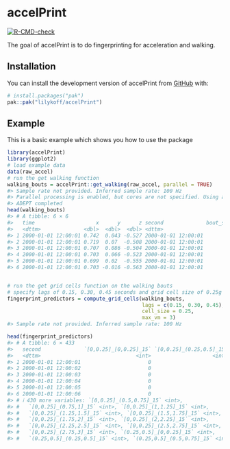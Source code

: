 
<!-- README.md is generated from README.Rmd. Please edit that file -->

# accelPrint

<!-- badges: start -->

[![R-CMD-check](https://github.com/lilykoff/accelPrint/actions/workflows/R-CMD-check.yaml/badge.svg)](https://github.com/lilykoff/accelPrint/actions/workflows/R-CMD-check.yaml)
<!-- badges: end -->

The goal of accelPrint is to do fingerprinting for acceleration and
walking.

## Installation

You can install the development version of accelPrint from
[GitHub](https://github.com/) with:

``` r
# install.packages("pak")
pak::pak("lilykoff/accelPrint")
```

## Example

This is a basic example which shows you how to use the package

``` r
library(accelPrint)
library(ggplot2)
# load example data 
data(raw_accel)
# run the get walking function
walking_bouts = accelPrint::get_walking(raw_accel, parallel = TRUE)
#> Sample rate not provided. Inferred sample rate: 100 Hz
#> Parallel processing is enabled, but cores are not specified. Using all available cores (8)
#> ADEPT completed
head(walking_bouts) 
#> # A tibble: 6 × 6
#>   time                    x      y      z second              bout_seconds
#>   <dttm>              <dbl>  <dbl>  <dbl> <dttm>                     <int>
#> 1 2000-01-01 12:00:01 0.742  0.043 -0.527 2000-01-01 12:00:01          300
#> 2 2000-01-01 12:00:01 0.719  0.07  -0.508 2000-01-01 12:00:01          300
#> 3 2000-01-01 12:00:01 0.707  0.086 -0.504 2000-01-01 12:00:01          300
#> 4 2000-01-01 12:00:01 0.703  0.066 -0.523 2000-01-01 12:00:01          300
#> 5 2000-01-01 12:00:01 0.699  0.02  -0.555 2000-01-01 12:00:01          300
#> 6 2000-01-01 12:00:01 0.703 -0.016 -0.563 2000-01-01 12:00:01          300


# run the get grid cells function on the walking bouts
# specify lags of 0.15, 0.30, 0.45 seconds and grid cell size of 0.25g 
fingerprint_predictors = compute_grid_cells(walking_bouts, 
                                            lags = c(0.15, 0.30, 0.45), 
                                            cell_size = 0.25,
                                            max_vm = 3)
#> Sample rate not provided. Inferred sample rate: 100 Hz

head(fingerprint_predictors) 
#> # A tibble: 6 × 433
#>   second              `[0,0.25]_[0,0.25]_15` `[0,0.25]_(0.25,0.5]_15`
#>   <dttm>                               <int>                    <int>
#> 1 2000-01-01 12:00:01                      0                        0
#> 2 2000-01-01 12:00:02                      0                        0
#> 3 2000-01-01 12:00:03                      0                        0
#> 4 2000-01-01 12:00:04                      0                        0
#> 5 2000-01-01 12:00:05                      0                        0
#> 6 2000-01-01 12:00:06                      0                        0
#> # ℹ 430 more variables: `[0,0.25]_(0.5,0.75]_15` <int>,
#> #   `[0,0.25]_(0.75,1]_15` <int>, `[0,0.25]_(1,1.25]_15` <int>,
#> #   `[0,0.25]_(1.25,1.5]_15` <int>, `[0,0.25]_(1.5,1.75]_15` <int>,
#> #   `[0,0.25]_(1.75,2]_15` <int>, `[0,0.25]_(2,2.25]_15` <int>,
#> #   `[0,0.25]_(2.25,2.5]_15` <int>, `[0,0.25]_(2.5,2.75]_15` <int>,
#> #   `[0,0.25]_(2.75,3]_15` <int>, `(0.25,0.5]_[0,0.25]_15` <int>,
#> #   `(0.25,0.5]_(0.25,0.5]_15` <int>, `(0.25,0.5]_(0.5,0.75]_15` <int>, …
```
